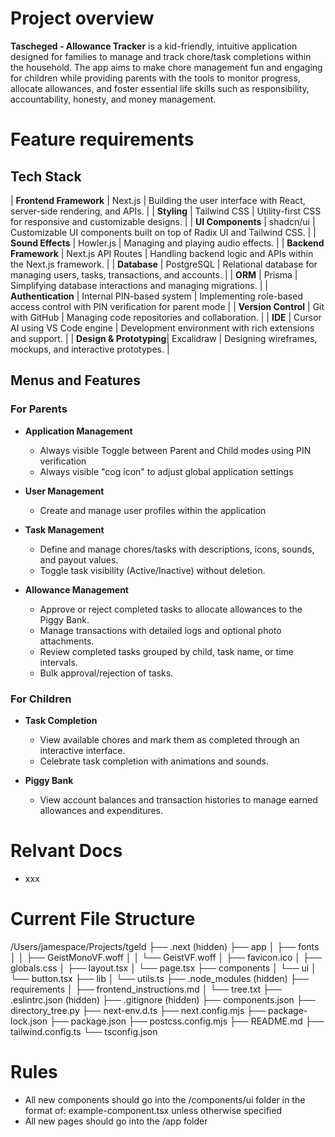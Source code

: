 # Project overview
**Tascheged - Allowance Tracker** is a kid-friendly, intuitive application designed for families to manage and track chore/task completions within the household. The app aims to make chore management fun and engaging for children while providing parents with the tools to monitor progress, allocate allowances, and foster essential life skills such as responsibility, accountability, honesty, and money management.

# Feature requirements

## Tech Stack
| **Frontend Framework** | Next.js                   | Building the user interface with React, server-side rendering, and APIs.    |
| **Styling**            | Tailwind CSS              | Utility-first CSS for responsive and customizable designs.                  |
| **UI Components**      | shadcn/ui                 | Customizable UI components built on top of Radix UI and Tailwind CSS.       |
| **Sound Effects**      | Howler.js                 | Managing and playing audio effects.                                         |
| **Backend Framework**  | Next.js API Routes        | Handling backend logic and APIs within the Next.js framework.               |
| **Database**           | PostgreSQL                | Relational database for managing users, tasks, transactions, and accounts.   |
| **ORM**                | Prisma                    | Simplifying database interactions and managing migrations.                  |
| **Authentication**     | Internal PIN-based system | Implementing role-based access control with PIN verification for parent mode |
| **Version Control**    | Git with GitHub           | Managing code repositories and collaboration.                               |
| **IDE**                | Cursor AI using VS Code engine        | Development environment with rich extensions and support.                    |
| **Design & Prototyping**| Excalidraw                     | Designing wireframes, mockups, and interactive prototypes.                   |

## Menus and Features
### For Parents

- **Application Management**
  - Always visible Toggle between Parent and Child modes using PIN verification
  - Always visible "cog icon" to adjust global application settings

- **User Management**
  - Create and manage user profiles within the application
  
- **Task Management**
  - Define and manage chores/tasks with descriptions, icons, sounds, and payout values.
  - Toggle task visibility (Active/Inactive) without deletion.
  
- **Allowance Management**
  - Approve or reject completed tasks to allocate allowances to the Piggy Bank.
  - Manage transactions with detailed logs and optional photo attachments.
  - Review completed tasks grouped by child, task name, or time intervals.
  - Bulk approval/rejection of tasks.

### For Children

- **Task Completion**
  - View available chores and mark them as completed through an interactive interface.
  - Celebrate task completion with animations and sounds.
  
- **Piggy Bank**
  - View account balances and transaction histories to manage earned allowances and expenditures.

# Relvant Docs
- xxx

# Current File Structure
/Users/jamespace/Projects/tgeld
├── .next (hidden)
├── app
│   ├── fonts
│   │   ├── GeistMonoVF.woff
│   │   └── GeistVF.woff
│   ├── favicon.ico
│   ├── globals.css
│   ├── layout.tsx
│   └── page.tsx
├── components
│   └── ui
│       └── button.tsx
├── lib
│   └── utils.ts
├── .node_modules (hidden)
├── requirements
│   ├── frontend_instructions.md
│   └── tree.txt
├── .eslintrc.json (hidden)
├── .gitignore (hidden)
├── components.json
├── directory_tree.py
├── next-env.d.ts
├── next.config.mjs
├── package-lock.json
├── package.json
├── postcss.config.mjs
├── README.md
├── tailwind.config.ts
└── tsconfig.json

# Rules
- All new components should go into the /components/ui folder in the format of: example-component.tsx unless otherwise specified
- All new pages should go into the /app folder 
